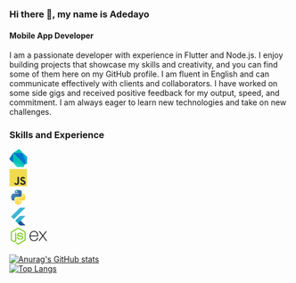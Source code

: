 ### Hi there 👋, my name is Adedayo
#### Mobile App Developer

I am a passionate developer with experience in Flutter and Node.js. I enjoy building projects that showcase my skills and creativity, and you can find some of them here on my GitHub profile. I am fluent in English and can communicate effectively with clients and collaborators. I have worked on some side gigs and received positive feedback for my output, speed, and commitment. I am always eager to learn new technologies and take on new challenges.


### Skills and Experience

<a style="text-decoration: none;" href="https://dart.dev/"> <img src="https://github.com/devicons/devicon/blob/master/icons/dart/dart-original.svg" alt="dart" width="32" height="32" /></a>	
<a style="text-decoration: none;" href="https://developer.mozilla.org/en-US/docs/Web/JavaScript"> <img src="https://raw.githubusercontent.com/devicons/devicon/master/icons/javascript/javascript-original.svg" alt="javascript" width="32" height="32" /></a>	
<a style="text-decoration: none;" href="https://www.python.org/"> <img src="https://github.com/devicons/devicon/blob/00f02ef57fb7601fd1ddcc2fe6fe670fef3ae3e4/icons/python/python-original.svg" alt="python" width="32" height="32" /></a>	
<a style="text-decoration: none;" href="https://flutter.dev/"> <img src="https://github.com/devicons/devicon/blob/00f02ef57fb7601fd1ddcc2fe6fe670fef3ae3e4/icons/flutter/flutter-original.svg" alt="flutter" width="32" height="32"/></a>	
<a style="text-decoration:none" href="https://nodejs.org"> <img src="https://github.com/devicons/devicon/blob/00f02ef57fb7601fd1ddcc2fe6fe670fef3ae3e4/icons/nodejs/nodejs-original.svg" alt="nodejs" width="32" height="32" /></a>	
<a style="text-decoration: none;" href="https://expressjs.com"> <img src="https://github.com/devicons/devicon/blob/00f02ef57fb7601fd1ddcc2fe6fe670fef3ae3e4/icons/express/express-original.svg" alt="express" width="32" height="32" /></a>

[![Anurag's GitHub stats](https://github-readme-stats.vercel.app/api?username=adedayoniyi)](https://github.com/anuraghazra/github-readme-stats)
<br/>
 [![Top Langs](https://github-readme-stats.vercel.app/api/top-langs/?username=adedayoniyi&langs_count=10&hide=html,css)](https://github.com/anuraghazra/github-readme-stats)

